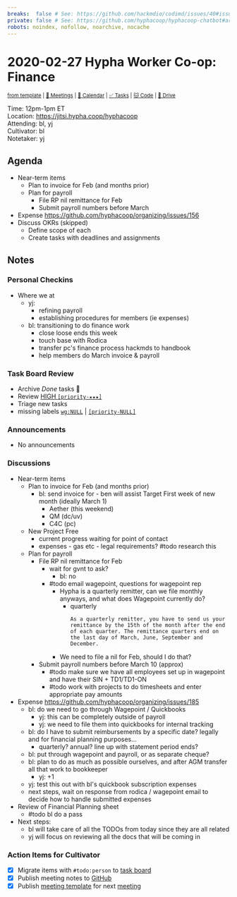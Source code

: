 ```yaml
---
breaks:  false # See: https://github.com/hackmdio/codimd/issues/40#issuecomment-172927690
private: false # See: https://github.com/hyphacoop/hyphacoop-chatbot#archive
robots: noindex, nofollow, noarchive, nocache
---
```

# 2020-02-27 Hypha Worker Co-op: Finance

<sup>[from template][template] | [:notebook: Meetings][meetings] | [:date: Calendar][calendar] | [:white_check_mark: Tasks][tasks] | [:cat: Code][gh] | [:open_file_folder: Drive][gdrive]</sup>

Time:       12pm-1pm ET  
Location:   https://jitsi.hypha.coop/hyphacoop  
Attending:  bl, yj  
Cultivator: bl  
Notetaker:  yj  

## Agenda

- Near-term items
    - Plan to invoice for Feb (and months prior)
    - Plan for payroll
        - File RP nil remittance for Feb
        - Submit payroll numbers before March
- Expense https://github.com/hyphacoop/organizing/issues/156
- Discuss OKRs (skipped)
    - Define scope of each
    - Create tasks with deadlines and assignments

## Notes

### Personal Checkins

- Where we at
    - yj:
        - refining payroll
        - establishing procedures for members (ie expenses)
    - bl: transitioning to do finance work
        - close loose ends this week
        - touch base with Rodica
        - transfer pc's finance process hackmds to handbook
        - help members do March invoice & payroll

### Task Board Review

- Archive _Done_ tasks :tada:
- Review [HIGH `[priority-★★★]`][l-pri-hi]
- Triage new tasks
- missing labels [`wg:NULL`][l-none] | [`[priority-NULL]`][l-pri-none]

### Announcements

- No announcements

### Discussions

- Near-term items
    - Plan to invoice for Feb (and months prior)
        - bl: send invoice for - ben will assist Target First week of new month (ideally March 1)
            - Aether (this weekend)
            - QM (dc/uv)
            - C4C (pc)
    - New Project Free
        - current progress waiting for point of contact
        - expenses - gas etc - legal requirements? #todo research this
    - Plan for payroll
        - File RP nil remittance for Feb
            - wait for gvnt to ask?
                - bl: no
            - #todo email wagepoint, questions for wagepoint rep
                - Hypha is a quarterly remitter, can we file monthly anyways, and what does Wagepoint currently do?
                    - quarterly
                        ```
                        As a quarterly remitter, you have to send us your remittance by the 15th of the month after the end of each quarter. The remittance quarters end on the last day of March, June, September and December. 
                        ```
                - We need to file a nil for Feb, should I do that?
        - Submit payroll numbers before March 10 (approx)
            - #todo make sure we have all employees set up in wagepoint and have their SIN + TD1/TD1-ON
            - #todo work with projects to do timesheets and enter appropriate pay amounts
- Expense https://github.com/hyphacoop/organizing/issues/185
    - bl: do we need to go through Wagepoint / Quickbooks
        - yj: this can be completely outside of payroll
        - yj: we need to file them into quickbooks for internal tracking
    - bl: do I have to submit reimbursements by a specific date? legally and for financial planning purposes...
        - quarterly? annual? line up with statement period ends?
    - bl: put through wagepoint and payroll, or as separate cheque?
    - bl: plan to do as much as possible ourselves, and after AGM transfer all that work to bookkeeper
        - yj: +1
    - yj: test this out with bl's quickbook subscription expenses
    - next steps, wait on response from rodica / wagepoint email to decide how to handle submitted expenses
- Review of Financial Planning sheet
    - #todo bl do a pass
- Next steps:
    - bl will take care of all the TODOs from today since they are all related
    - yj will focus on reviewing all the docs that will be coming in

### Action Items for Cultivator

- [x] Migrate items with `#todo:person` to [task board][tasks]
- [x] Publish meeting notes to [GitHub][gh]
- [x] Publish [meeting template][template] for next [meeting][meetings]

<!-- Links: Important -->
[template]: https://link.hypha.coop/template
[meetings]: https://link.hypha.coop/meetings
[calendar]: https://link.hypha.coop/calendar
[tasks]:    https://link.hypha.coop/tasks
[gh]:       https://link.hypha.coop/gh
[gdrive]:   https://link.hypha.coop/gdrive

<!-- Links: Labels -->
[l-pri-hi]: https://github.com/orgs/hyphacoop/projects/2?card_filter_query=label:[priority-★★★]
[l-pri-md]: https://github.com/orgs/hyphacoop/projects/2?card_filter_query=label:[priority-★★☆]
[l-pri-lo]: https://github.com/orgs/hyphacoop/projects/2?card_filter_query=label:[priority-★☆☆]
[l-pri-none]: https://github.com/orgs/hyphacoop/projects/2?card_filter_query=-label:[priority-★☆☆]+-label:[priority-★★☆]+-label:[priority-★★★]
[l-biz]: https://github.com/orgs/hyphacoop/projects/2?card_filter_query=label:"wg:business-planning"
[l-fin]: https://github.com/orgs/hyphacoop/projects/2?card_filter_query=label:"wg:finance"
[l-gov]: https://github.com/orgs/hyphacoop/projects/2?card_filter_query=label:"wg:governance
[l-ops]: https://github.com/orgs/hyphacoop/projects/2?card_filter_query=label:"wg:infra-ops"
[l-none]: https://github.com/orgs/hyphacoop/projects/2?card_filter_query=-label:wg:infra-ops+-label:wg:finance+-label:wg:governance+-label:wg:business-planning

<!-- Links: Working Groups -->
[biz-wg]: https://link.hypha.coop/biz-wg
[fin-wg]: https://link.hypha.coop/fin-wg
[gov-wg]: https://link.hypha.coop/gov-wg
[ops-wg]: https://link.hypha.coop/ops-wg
